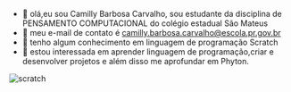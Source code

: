 - 👋 olá,eu sou Camilly Barbosa Carvalho, sou estudante da disciplina de PENSAMENTO COMPUTACIONAL do colégio estadual São Mateus 
- 👀 meu e-mail de contato é camilly.barbosa.carvalho@escola.pr.gov.br
- 👀 tenho algum conhecimento em linguagem de programação Scratch
- 🌱 estou interessada em aprender linguagem de programação,criar e desenvolver projetos e além disso me aprofundar em Phyton.

![scratch](https://img.shields.io/badge/Scratch-4D97FF?style=for-the-badge&logo=Scratch&logoColor=white)
